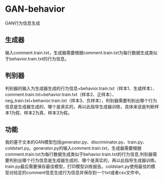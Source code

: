 # GAN-behavior

GAN行为信息生成

## 生成器

输入comment.train.txt，生成器需要根据comment.train.txt为每行数据生成类似于behavior.train.txt的行为信息。

## 判别器

判别器的输入为生成器生成的行为信息+behavior.train.txt（样本1、生成样本）、comment.train.txt+behavior.train.txt（样本2、正样本）、neg_train.txt+behavior.train.txt（样本3、负样本），判别器需要判别出哪个行为信息是生成器生成的、哪个是真实的，再以此指导生成器训练，具体来说是判断样本1为假、样本2为真、样本3为假。

## 功能

我的基于文本的GAN模型包括generator.py、discriminator.py、train.py、coldstart.py。generator.py的输入comment.train.txt，生成器需要根据comment.train.txt为每行数据生成类似于behavior.train.txt的行为信息,判别器需要判别出哪个行为信息是生成器生成的、哪个是真实的，再以此指导生成器训练。train.py最后需要保存最佳模型，打印模型训练报告。coldstart.py使用最佳的模型对给定的comment信息生成行为信息并保存到一个txt或者csv文件中。

